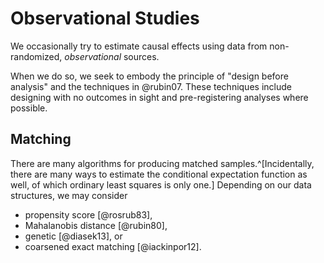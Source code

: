 # Observational Studies

We occasionally try to estimate causal effects using data from non-randomized, _observational_ sources.

When we do so, we seek to embody the principle of "design before analysis" and the techniques in @rubin07. These techniques include designing with no outcomes in sight and pre-registering analyses where possible.

## Matching

There are many algorithms for producing matched samples.^[Incidentally, there are many ways to estimate the conditional expectation function as well, of which ordinary least squares is only one.] Depending on our data structures, we may consider 

* propensity score [@rosrub83], 
* Mahalanobis distance [@rubin80], 
* genetic [@diasek13], or 
* coarsened exact matching [@iackinpor12].

